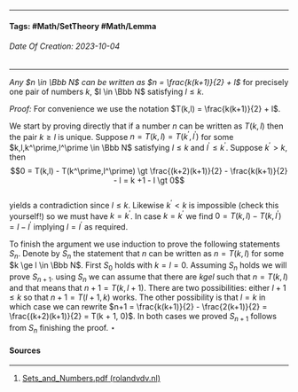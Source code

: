 __________________________________________________________________________
#### **Tags:** #Math/SetTheory #Math/Lemma
###### *Date Of Creation: 2023-10-04*
__________________________________________________________________________

*Any $n \in \Bbb N$ can be written as $n = \frac{k(k+1)}{2} + l$* for precisely one pair of numbers $k$, $l \in \Bbb N$ satisfying $l \le k$. 

*Proof:* For convenience we use the notation $T(k,l) = \frac{k(k+1)}{2} + l$.

We start by proving directly that if a number $n$ can be written as $T(k,l)$ then the pair $k \ge l$ is unique. Suppose $n = T(k,l) = T(k^ \prime, l^ \prime)$ for some $k,l,k^\prime,l^\prime \in \Bbb N$ satisfying $l \le k$ and $l^\prime \le k^\prime$. Suppose $k^\prime \gt k$, then $$0 = T(k,l) - T(k^\prime,l^\prime) \gt \frac{(k+2)(k+1)}{2} - \frac{k(k+1)}{2} - l = k +1 - l \gt 0$$  
yields a contradiction since $l \le k$. Likewise $k^\prime \lt k$ is impossible (check this yourself!) so we must have $k = k^\prime$. In case $k = k^\prime$ we find $0 = T(k,l) - T(k,l^\prime) = l - l^\prime$ implying $l = l^\prime$ as required.

To finish the argument we use induction to prove the following statements $S_n$. Denote by $S_n$ the statement that $n$ can be written as $n = T(k,l)$ for some $k \ge l \in \Bbb N$. First $S_0$ holds with $k = l =0$. Assuming $S_n$ holds we will prove $S_{n+1}$. using $S_n$ we can assume that there are $k ge l$ such that $n = T(k,l)$ and that means that $n + 1 = T(k,l+1)$. There are two possibilities: either $l + 1 \le k$ so that $n + 1 =T(l + 1, k)$ works. The other possibility is that $l = k$ in which case we can rewrite $n+1 = \frac{k(k+1)}{2} - \frac{2(k+1)}{2} = \frac{(k+2)(k+1)}{2} = T(k + 1, 0)$. In both cases we proved $S_{n+1}$ follows from $S_n$ finishing the proof. $\star$
#### Sources
__________________________________________________________________________
1. [Sets_and_Numbers.pdf (rolandvdv.nl)](https://www.rolandvdv.nl/Sets_and_Numbers.pdf)